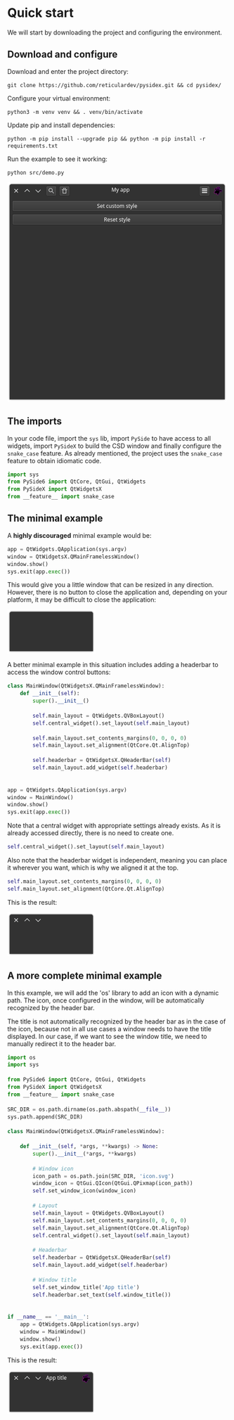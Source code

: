 # Quick start

We will start by downloading the project and configuring the environment.

## Download and configure

Download and enter the project directory:

```commandline
git clone https://github.com/reticulardev/pysidex.git && cd pysidex/
```

Configure your virtual environment:

```commandline
python3 -m venv venv && . venv/bin/activate
```

Update pip and install dependencies:

```commandline
python -m pip install --upgrade pip && python -m pip install -r requirements.txt
```

Run the example to see it working:

```commandline
python src/demo.py
```

![Image](img/demo.png "screenshot")

## The imports

In your code file, import the `sys` lib, import `PySide` to have access to all 
widgets, import `PySideX` to build the CSD window and finally configure the 
`snake_case` feature. As already mentioned, the project uses the `snake_case` 
feature to obtain idiomatic code.

```python
import sys
from PySide6 import QtCore, QtGui, QtWidgets
from PySideX import QtWidgetsX
from __feature__ import snake_case
```

## The minimal example

A **highly discouraged** minimal example would be:

```python
app = QtWidgets.QApplication(sys.argv)
window = QtWidgetsX.QMainFramelessWindow()
window.show()
sys.exit(app.exec())
```

This would give you a little window that can be resized in any direction. 
However, there is no button to close the application and, depending on your 
platform, it may be difficult to close the application:

![Image](img/min_window.png "screenshot")

A better minimal example in this situation includes adding a headerbar to 
access the window control buttons:

```python
class MainWindow(QtWidgetsX.QMainFramelessWindow):
    def __init__(self):
        super().__init__()
        
        self.main_layout = QtWidgets.QVBoxLayout()
        self.central_widget().set_layout(self.main_layout)
        
        self.main_layout.set_contents_margins(0, 0, 0, 0)
        self.main_layout.set_alignment(QtCore.Qt.AlignTop)

        self.headerbar = QtWidgetsX.QHeaderBar(self)
        self.main_layout.add_widget(self.headerbar)
        

app = QtWidgets.QApplication(sys.argv)
window = MainWindow()
window.show()
sys.exit(app.exec())
```

Note that a central widget with appropriate settings already exists. As it is 
already accessed directly, there is no need to create one.

```python
self.central_widget().set_layout(self.main_layout)
```

Also note that the headerbar widget is independent, meaning you can place it 
wherever you want, which is why we aligned it at the top.

```python
self.main_layout.set_contents_margins(0, 0, 0, 0)
self.main_layout.set_alignment(QtCore.Qt.AlignTop)
```

This is the result:

![Image](img/better_min_window.png "screenshot")

## A more complete minimal example

In this example, we will add the 'os' library to add an icon with a dynamic 
path. The icon, once configured in the window, will be automatically recognized 
by the header bar.

The title is not automatically recognized by the header bar as in the case of 
the icon, because not in all use cases a window needs to have the title 
displayed. In our case, if we want to see the window title, we need to manually 
redirect it to the header bar.

```python
import os
import sys

from PySide6 import QtCore, QtGui, QtWidgets
from PySideX import QtWidgetsX
from __feature__ import snake_case

SRC_DIR = os.path.dirname(os.path.abspath(__file__))
sys.path.append(SRC_DIR)

class MainWindow(QtWidgetsX.QMainFramelessWindow):

    def __init__(self, *args, **kwargs) -> None:
        super().__init__(*args, **kwargs)
        
        # Window icon
        icon_path = os.path.join(SRC_DIR, 'icon.svg')
        window_icon = QtGui.QIcon(QtGui.QPixmap(icon_path))
        self.set_window_icon(window_icon)

        # Layout
        self.main_layout = QtWidgets.QVBoxLayout()
        self.main_layout.set_contents_margins(0, 0, 0, 0)
        self.main_layout.set_alignment(QtCore.Qt.AlignTop)
        self.central_widget().set_layout(self.main_layout)

        # Headerbar
        self.headerbar = QtWidgetsX.QHeaderBar(self)
        self.main_layout.add_widget(self.headerbar)

        # Window title
        self.set_window_title('App title')
        self.headerbar.set_text(self.window_title())


if __name__ == '__main__':
    app = QtWidgets.QApplication(sys.argv)
    window = MainWindow()
    window.show()
    sys.exit(app.exec())
```

This is the result:

![Image](img/complete_min_window.png "screenshot")
